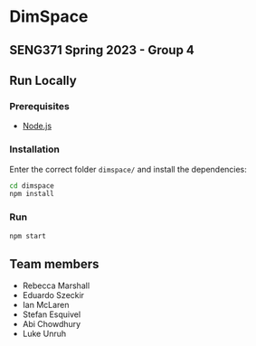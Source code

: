 # DimSpace

## SENG371 Spring 2023 - Group 4

## Run Locally

### Prerequisites

- [Node.js](https://nodejs.org/en/)

### Installation

Enter the correct folder `dimspace/` and install the dependencies:

```bash
cd dimspace
npm install
```

### Run

```bash
npm start
```

## Team members

- Rebecca Marshall
- Eduardo Szeckir
- Ian McLaren
- Stefan Esquivel
- Abi Chowdhury
- Luke Unruh
